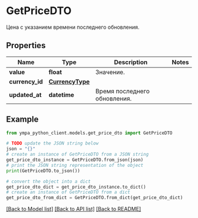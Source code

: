 # GetPriceDTO

Цена с указанием времени последнего обновления.

## Properties

Name | Type | Description | Notes
------------ | ------------- | ------------- | -------------
**value** | **float** | Значение. | 
**currency_id** | [**CurrencyType**](CurrencyType.md) |  | 
**updated_at** | **datetime** | Время последнего обновления. | 

## Example

```python
from ympa_python_client.models.get_price_dto import GetPriceDTO

# TODO update the JSON string below
json = "{}"
# create an instance of GetPriceDTO from a JSON string
get_price_dto_instance = GetPriceDTO.from_json(json)
# print the JSON string representation of the object
print(GetPriceDTO.to_json())

# convert the object into a dict
get_price_dto_dict = get_price_dto_instance.to_dict()
# create an instance of GetPriceDTO from a dict
get_price_dto_from_dict = GetPriceDTO.from_dict(get_price_dto_dict)
```
[[Back to Model list]](../README.md#documentation-for-models) [[Back to API list]](../README.md#documentation-for-api-endpoints) [[Back to README]](../README.md)


